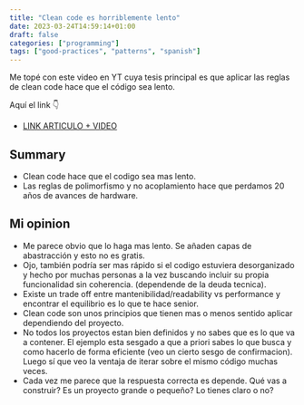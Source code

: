```yaml
---
title: "Clean code es horriblemente lento"
date: 2023-03-24T14:59:14+01:00
draft: false
categories: ["programming"]
tags: ["good-practices", "patterns", "spanish"]
---
```


<!-- Title: Clean code es lento -->
<!-- Date: 2023-03-07 -->
<!-- Modified: 2023-03-07 -->
<!-- Category: Hacking -->
<!-- Tags: hacking, programming, theory -->
<!-- Slug: clean-code-lento -->
<!-- Authors: Maximiliano Greco -->


Me topé con este video en YT cuya tesis principal es que aplicar
las reglas de clean code hace que el código sea lento.

Aquí el link 👇

- [LINK ARTICULO + VIDEO](https://www.computerenhance.com/p/clean-code-horrible-performance)

## Summary

- Clean code hace que el codigo sea mas lento.
- Las reglas de polimorfismo y no acoplamiento hace que perdamos 20 años de avances de hardware.

## Mi opinion

- Me parece obvio que lo haga mas lento. Se añaden capas de abastracción y esto
  no es gratis.
- Ojo, también podría ser mas rápido si el codigo estuviera desorganizado y
  hecho por muchas personas a la vez buscando incluir su propia funcionalidad
  sin coherencia. (dependende de la deuda tecnica).
- Existe un trade off entre mantenibilidad/readability vs performance y
  encontrar el equilibrio es lo que te hace senior.
- Clean code son unos principios que tienen mas o menos sentido aplicar
  dependiendo del proyecto.
- No todos los proyectos estan bien definidos y no sabes que es lo que va a
  contener. El ejemplo esta sesgado a que a priori sabes lo que busca y como
  hacerlo de forma eficiente (veo un cierto sesgo de confirmacion). Luego sí
  que veo la ventaja de iterar sobre el mismo código muchas veces.
- Cada vez me parece que la respuesta correcta es depende. Qué vas a construir?
  Es un proyecto grande o pequeño? Lo tienes claro o no?
